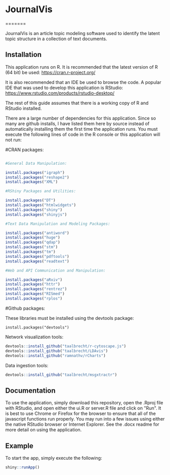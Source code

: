 # JournalVis
=======

JournalVis is an article topic modeling software used to identify the latent topic structure in a collection of text documents.

## Installation

This application runs on R. It is recommended that the latest version of R (64 bit) be used:
https://cran.r-project.org/

It is also recommended that an IDE be used to browse the code. A popular IDE that was used to develop this application is RStudio:
https://www.rstudio.com/products/rstudio-desktop/

The rest of this guide assumes that there is a working copy of R and RStudio installed.


There are a large number of dependencies for this application. Since so many are github installs, I have listed them here by source instead of automatically installing them the first time the application runs. You must execute the following lines of code in the R console or this application will not run:

#CRAN packages:


```R

#General Data Manipulation:

install.packages("igraph")
install.packages("reshape2")
install.packages("XML")

#RShiny Packages and Utilities:

install.packages("DT")
install.packages("htmlwidgets")
install.packages("shiny")
install.packages("shinyjs")

#Text Data Manipulation and Modeling Packages:

install.packages("antiword")
install.packages("huge")
install.packages("qdap")
install.packages("stm")
install.packages("tm")
install.packages("pdftools")
install.packages("readtext")

#Web and API Communication and Manipulation:

install.packages("aRxiv")
install.packages("httr")
install.packages("rentrez")
install.packages("RISmed")
install.packages("rplos")

```


#Github packages:

These libraries must be installed using the devtools package:

```
install.packages("devtools")

```


Network visualization tools:

```R
devtools::install_github("taalbrecht/r-cytoscape.js")
devtools::install_github("taalbrecht/LDAvis")
devtools::install_github("ramnathv/rCharts")
```

Data ingestion tools:

```R
devtools::install_github("taalbrecht/msgxtractr")
```

## Documentation

To use the application, simply download this repository, open the .Rproj file with RStudio, and open either the ui.R or server.R file and click on "Run". It is best to use Chrome or Firefox for the browser to ensure that all of the javascript functions run properly. You may run into a few issues using either the native RStudio browser or Internet Explorer. See the .docx readme for more detail on using the application.


## Example

To start the app, simply execute the following:

```R
shiny::runApp()
```
